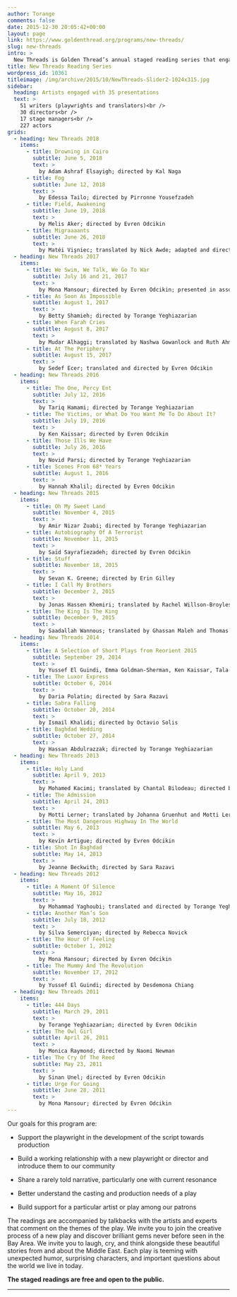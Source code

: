 ```yaml
---
author: Torange
comments: false
date: 2015-12-30 20:05:42+00:00
layout: page
link: https://www.goldenthread.org/programs/new-threads/
slug: new-threads
intro: >
  New Threads is Golden Thread’s annual staged reading series that engages its audience in the process of playmaking and allows writers of Middle Eastern and non-Middle Eastern descent an authentic and supportive space to develop work about the Middle East. Since its launch in 2011, many New Threads plays and playwrights have continued on to receive mainstage productions.
title: New Threads Reading Series
wordpress_id: 10361
titleimage: /img/archive/2015/10/NewThreads-Slider2-1024x315.jpg
sidebar: 
  heading: Artists engaged with 35 presentations
  text: >
    51 writers (playwrights and translators)<br />
    30 directors<br />
    17 stage managers<br />
    227 actors
grids:
  - heading: New Threads 2018
    items:
      - title: Drowning in Cairo
        subtitle: June 5, 2018
        text: >
          by Adam Ashraf Elsayigh; directed by Kal Naga
      - title: Fog
        subtitle: June 12, 2018
        text: >
          by Edessa Tailo; directed by Pirronne Yousefzadeh 
      - title: Field, Awakening
        subtitle: June 19, 2018
        text: >
          by Melis Aker; directed by Evren Odcikin  
      - title: Migraaaants
        subtitle: June 26, 2018
        text: >
          by Matéi Vişniec; translated by Nick Awde; adapted and directed by Nima Dehghani; presented in association with Crowded Fire Theater Company
  - heading: New Threads 2017
    items:
      - title: We Swim, We Talk, We Go To War
        subtitle: July 16 and 21, 2017  
        text: >
          by Mona Mansour; directed by Evren Odcikin; presented in association with Bay Area Playwrights Festival 
      - title: As Soon As Impossible
        subtitle: August 1, 2017
        text: >
          by Betty Shamieh; directed by Torange Yeghiazarian  
      - title: When Farah Cries
        subtitle: August 8, 2017
        text: >
          by Mudar Alhaggi; translated by Nashwa Gowanlock and Ruth Ahmedzai Kemp; directed by Michael Malek Najjar    
      - title: At The Periphery
        subtitle: August 15, 2017
        text: >
          by Sedef Ecer; translated and directed by Evren Odcikin
  - heading: New Threads 2016
    items:
      - title: The One, Percy Ent
        subtitle: July 12, 2016 
        text: >
          by Tariq Hamami; directed by Torange Yeghiazarian 
      - title: The Victims, or What Do You Want Me To Do About It?
        subtitle: July 19, 2016 
        text: >
          by Ken Kaissar; directed by Evren Odcikin   
      - title: Those Ills We Have
        subtitle: July 26, 2016
        text: >
          by Novid Parsi; directed by Torange Yeghiazarian   
      - title: Scenes From 68* Years
        subtitle: August 1, 2016
        text: >
          by Hannah Khalil; directed by Evren Odcikin
  - heading: New Threads 2015
    items:
      - title: Oh My Sweet Land  
        subtitle: November 4, 2015 
        text: >
          by Amir Nizar Zuabi; directed by Torange Yeghiazarian 
      - title: Autobiography Of A Terrorist 
        subtitle: November 11, 2015 
        text: >
          by Saïd Sayrafiezadeh; directed by Evren Odcikin   
      - title: Stuff
        subtitle: November 18, 2015
        text: >
          by Sevan K. Greene; directed by Erin Gilley  
      - title: I Call My Brothers
        subtitle: December 2, 2015
        text: >
          by Jonas Hassen Khemiri; translated by Rachel Willson-Broyles; directed by Evren Odcikin
      - title: The King Is The King
        subtitle: December 9, 2015
        text: >
          by Saadallah Wannous; translated by Ghassan Maleh and Thomas G. Ezzy; directed by Torange Yeghiazarian
  - heading: New Threads 2014
    items:
      - title: A Selection of Short Plays from Reorient 2015
        subtitle: September 29, 2014  
        text: >
          by Yussef El Guindi, Emma Goldman-Sherman, Ken Kaissar, Tala Manassah, Mona Mansour and Nahal Navidar; directed by Evren Odcikin  
      - title: The Luxor Express
        subtitle: October 6, 2014 
        text: >
          by Daria Polatin; directed by Sara Razavi   
      - title: Sabra Falling
        subtitle: October 20, 2014
        text: >
          by Ismail Khalidi; directed by Octavio Solis   
      - title: Baghdad Wedding
        subtitle: October 27, 2014
        text: >
          by Hassan Abdulrazzak; directed by Torange Yeghiazarian
  - heading: New Threads 2013
    items:
      - title: Holy Land 
        subtitle: April 9, 2013
        text: >
          by Mohamed Kacimi; translated by Chantal Bilodeau; directed by Torange Yeghiazarian
      - title: The Admission
        subtitle: April 24, 2013 
        text: >
          by Motti Lerner; translated by Johanna Gruenhut and Motti Lerner; directed by Amy Glazer   
      - title: The Most Dangerous Highway In The World 
        subtitle: May 6, 2013
        text: >
          by Kevin Artigue; directed by Evren Odcikin   
      - title: Shot In Baghdad
        subtitle: May 14, 2013
        text: >
          by Jeanne Beckwith; directed by Sara Razavi
  - heading: New Threads 2012
    items:
      - title: A Moment Of Silence
        subtitle: May 16, 2012 
        text: >
          by Mohammad Yaghoubi; translated and directed by Torange Yeghiazarian 
      - title: Another Man’s Son
        subtitle: July 18, 2012 
        text: >
          by Silva Semerciyan; directed by Rebecca Novick   
      - title: The Hour Of Feeling
        subtitle: October 1, 2012
        text: >
          by Mona Mansour; directed by Evren Odcikin   
      - title: The Mummy And The Revolution
        subtitle: November 17, 2012
        text: >
          by Yussef El Guindi; directed by Desdemona Chiang
  - heading: New Threads 2011
    items:
      - title: 444 Days
        subtitle: March 29, 2011
        text: >
          by Torange Yeghiazarian; directed by Evren Odcikin
      - title: The Owl Girl
        subtitle: April 26, 2011 
        text: >
          by Monica Raymond; directed by Naomi Newman   
      - title: The Cry Of The Reed
        subtitle: May 23, 2011
        text: >
          by Sinan Unel; directed by Evren Odcikin   
      - title: Urge For Going
        subtitle: June 28, 2011
        text: >
          by Mona Mansour; directed by Evren Odcikin
--- 
```


Our goals for this program are:


  * Support the playwright in the development of the script towards production


  * Build a working relationship with a new playwright or director and introduce them to our community


  * Share a rarely told narrative, particularly one with current resonance


  * Better understand the casting and production needs of a play


  * Build support for a particular artist or play among our patrons


The readings are accompanied by talkbacks with the artists and experts that comment on the themes of the play. We invite you to join the creative process of a new play and discover brilliant gems never before seen in the Bay Area. We invite you to laugh, cry, and think alongside these beautiful stories from and about the Middle East. Each play is teeming with unexpected humor, surprising characters, and important questions about the world we live in today. 

**The staged readings are free and open to the public.**


* * *

 
